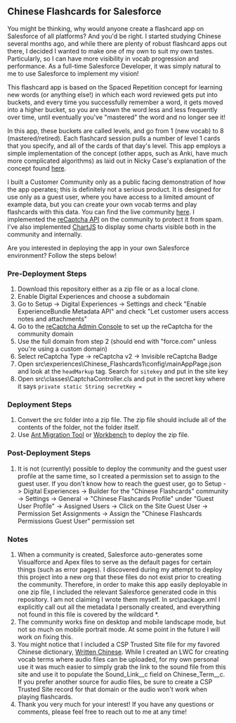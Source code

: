 ## Chinese Flashcards for Salesforce

You might be thinking, why would anyone create a flashcard app on Salesforce of all platforms? And you'd be right. I started studying Chinese several months ago, and while there are plenty of robust flashcard apps out there, I decided I wanted to make one of my own to suit my own tastes. Particularly, so I can have more visibility in vocab progression and performance. As a full-time Salesforce Developer, it was simply natural to me to use Salesforce to implement my vision!

This flashcard app is based on the Spaced Repetition concept for learning new words (or anything else!) in which each word reviewed gets put into buckets, and every time you successfully remember a word, it gets moved into a higher bucket, so you are shown the word less and less frequently over time, until eventually you've "mastered" the word and no longer see it! 

In this app, these buckets are called levels, and go from 1 (new vocab) to 8 (mastered/retired). Each flashcard session pulls a number of level 1 cards that you specify, and all of the cards of that day's level. This app employs a simple implementation of the concept (other apps, such as Anki, have much more complicated algorithms) as laid out in Nicky Case's explanation of the concept found [here](https://ncase.me/remember/).

I built a Customer Community only as a public facing demonstration of how the app operates; this is definitely not a serious product. It is designed for use only as a guest user, where you have access to a limited amount of example data, but you can create your own vocab terms and play flashcards with this data. You can find the live community [here](https://brianna-dardin-developer-edition.na129.force.com/flashcards/s/). I implemented the [reCaptcha API](https://www.google.com/recaptcha/about/) on the community to protect it from spam. I've also implemented [ChartJS](https://www.chartjs.org/) to display some charts visible both in the community and internally.

Are you interested in deploying the app in your own Salesforce environment? Follow the steps below!

### Pre-Deployment Steps

1. Download this repository either as a zip file or as a local clone.
2. Enable Digital Experiences and choose a subdomain
3. Go to Setup -> Digital Experiences -> Settings and check "Enable ExperienceBundle Metadata API" and check "Let customer users access notes and attachments"
4. Go to the [reCaptcha Admin Console](https://www.google.com/recaptcha/admin/create) to set up the reCaptcha for the community domain 
5. Use the full domain from step 2 (should end with "force.com" unless you're using a custom domain)
6. Select reCaptcha Type -> reCaptcha v2 -> Invisible reCaptcha Badge
7. Open src\experiences\Chinese_Flashcards1\config\mainAppPage.json and look at the ```headMarkup``` tag. Search for ```sitekey``` and put in the site key
8. Open src\classes\CaptchaController.cls and put in the secret key where it says ```private static String secretKey =```

### Deployment Steps

1. Convert the src folder into a zip file. The zip file should include all of the contents of the folder, not the folder itself.
2. Use [Ant Migration Tool](https://developer.salesforce.com/docs/atlas.en-us.daas.meta/daas/forcemigrationtool_install.htm) or [Workbench](https://workbench.developerforce.com/login.php) to deploy the zip file.

### Post-Deployment Steps

1. It is not (currently) possible to deploy the community and the guest user profile at the same time, so I created a permission set to assign to the guest user. If you don't know how to reach the guest user, go to Setup -> Digital Experiences -> Builder for the "Chinese Flashcards" community -> Settings -> General -> "Chinese Flashcards Profile" under "Guest User Profile" -> Assigned Users -> Click on the Site Guest User -> Permission Set Assignments -> Assign the "Chinese Flashcards Permissions Guest User" permission set

### Notes

1. When a community is created, Salesforce auto-generates some Visualforce and Apex files to serve as the default pages for certain things (such as error pages). I discovered during my attempt to deploy this project into a new org that these files do not exist prior to creating the community. Therefore, in order to make this app easily deployable in one zip file, I included the relevant Salesforce generated code in this repository. I am not claiming I wrote them myself. In src\package.xml I explicitly call out all the metadata I personally created, and everything not found in this file is covered by the wildcard *.
2. The community works fine on desktop and mobile landscape mode, but not so much on mobile portrait mode. At some point in the future I will work on fixing this.
3. You might notice that I included a CSP Trusted Site file for my favored Chinese dictionary, [Written Chinese](https://dictionary.writtenchinese.com/). While I created an LWC for creating vocab terms where audio files can be uploaded, for my own personal use it was much easier to simply grab the link to the sound file from this site and use it to populate the Sound_Link__c field on Chinese_Term__c. If you prefer another source for audio files, be sure to create a CSP Trusted Site record for that domain or the audio won't work when playing flashcards.
4. Thank you very much for your interest! If you have any questions or comments, please feel free to reach out to me at any time!
